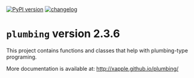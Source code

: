 [![PyPI version](https://badge.fury.io/py/plumbing.svg)](https://badge.fury.io/py/plumbing)
[![changelog](http://allmychanges.com/p/python/plumbing/badge/)](http://allmychanges.com/p/python/plumbing/?utm_source=badge)

# `plumbing` version 2.3.6

This project contains functions and classes that help with plumbing-type programing.

More documentation is available at:
http://xapple.github.io/plumbing/